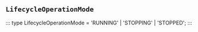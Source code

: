 ## `LifecycleOperationMode`
:::
type LifecycleOperationMode = 'RUNNING' | 'STOPPING' | 'STOPPED';
:::
